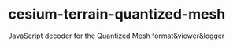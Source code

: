 # cesium-terrain-quantized-mesh
JavaScript decoder for the Quantized Mesh format&amp;viewer&amp;logger
